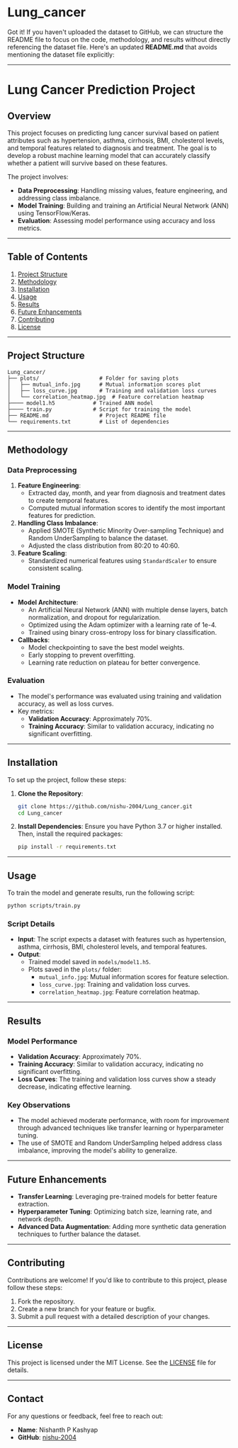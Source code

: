 # Lung_cancer

Got it! If you haven't uploaded the dataset to GitHub, we can structure the README file to focus on the code, methodology, and results without directly referencing the dataset file. Here's an updated **README.md** that avoids mentioning the dataset file explicitly:

---

# **Lung Cancer Prediction Project**

## **Overview**
This project focuses on predicting lung cancer survival based on patient attributes such as hypertension, asthma, cirrhosis, BMI, cholesterol levels, and temporal features related to diagnosis and treatment. The goal is to develop a robust machine learning model that can accurately classify whether a patient will survive based on these features.

The project involves:
- **Data Preprocessing**: Handling missing values, feature engineering, and addressing class imbalance.
- **Model Training**: Building and training an Artificial Neural Network (ANN) using TensorFlow/Keras.
- **Evaluation**: Assessing model performance using accuracy and loss metrics.

---

## **Table of Contents**
1. [Project Structure](#project-structure)
2. [Methodology](#methodology)
3. [Installation](#installation)
4. [Usage](#usage)
5. [Results](#results)
6. [Future Enhancements](#future-enhancements)
7. [Contributing](#contributing)
8. [License](#license)

---

## **Project Structure**
```
Lung_cancer/
├── plots/                   # Folder for saving plots
│   ├── mutual_info.jpg      # Mutual information scores plot
│   ├── loss_curve.jpg       # Training and validation loss curves
│   └── correlation_heatmap.jpg  # Feature correlation heatmap
├──── model1.h5            # Trained ANN model
├──── train.py             # Script for training the model
├── README.md                # Project README file
└── requirements.txt         # List of dependencies
```

---

## **Methodology**
### **Data Preprocessing**
1. **Feature Engineering**:
   - Extracted day, month, and year from diagnosis and treatment dates to create temporal features.
   - Computed mutual information scores to identify the most important features for prediction.
2. **Handling Class Imbalance**:
   - Applied SMOTE (Synthetic Minority Over-sampling Technique) and Random UnderSampling to balance the dataset.
   - Adjusted the class distribution from 80:20 to 40:60.
3. **Feature Scaling**:
   - Standardized numerical features using `StandardScaler` to ensure consistent scaling.

### **Model Training**
- **Model Architecture**:
  - An Artificial Neural Network (ANN) with multiple dense layers, batch normalization, and dropout for regularization.
  - Optimized using the Adam optimizer with a learning rate of 1e-4.
  - Trained using binary cross-entropy loss for binary classification.
- **Callbacks**:
  - Model checkpointing to save the best model weights.
  - Early stopping to prevent overfitting.
  - Learning rate reduction on plateau for better convergence.

### **Evaluation**
- The model's performance was evaluated using training and validation accuracy, as well as loss curves.
- Key metrics:
  - **Validation Accuracy**: Approximately 70%.
  - **Training Accuracy**: Similar to validation accuracy, indicating no significant overfitting.

---

## **Installation**
To set up the project, follow these steps:

1. **Clone the Repository**:
   ```bash
   git clone https://github.com/nishu-2004/Lung_cancer.git
   cd Lung_cancer
   ```

2. **Install Dependencies**:
   Ensure you have Python 3.7 or higher installed. Then, install the required packages:
   ```bash
   pip install -r requirements.txt
   ```

---

## **Usage**
To train the model and generate results, run the following script:

```bash
python scripts/train.py
```

### **Script Details**
- **Input**: The script expects a dataset with features such as hypertension, asthma, cirrhosis, BMI, cholesterol levels, and temporal features.
- **Output**:
  - Trained model saved in `models/model1.h5`.
  - Plots saved in the `plots/` folder:
    - `mutual_info.jpg`: Mutual information scores for feature selection.
    - `loss_curve.jpg`: Training and validation loss curves.
    - `correlation_heatmap.jpg`: Feature correlation heatmap.

---

## **Results**
### **Model Performance**
- **Validation Accuracy**: Approximately 70%.
- **Training Accuracy**: Similar to validation accuracy, indicating no significant overfitting.
- **Loss Curves**: The training and validation loss curves show a steady decrease, indicating effective learning.

### **Key Observations**
- The model achieved moderate performance, with room for improvement through advanced techniques like transfer learning or hyperparameter tuning.
- The use of SMOTE and Random UnderSampling helped address class imbalance, improving the model's ability to generalize.

---

## **Future Enhancements**
- **Transfer Learning**: Leveraging pre-trained models for better feature extraction.
- **Hyperparameter Tuning**: Optimizing batch size, learning rate, and network depth.
- **Advanced Data Augmentation**: Adding more synthetic data generation techniques to further balance the dataset.

---

## **Contributing**
Contributions are welcome! If you'd like to contribute to this project, please follow these steps:
1. Fork the repository.
2. Create a new branch for your feature or bugfix.
3. Submit a pull request with a detailed description of your changes.

---

## **License**
This project is licensed under the MIT License. See the [LICENSE](LICENSE) file for details.

---

## **Contact**
For any questions or feedback, feel free to reach out:
- **Name**: Nishanth P Kashyap
- **GitHub**: [nishu-2004](https://github.com/nishu-2004)
